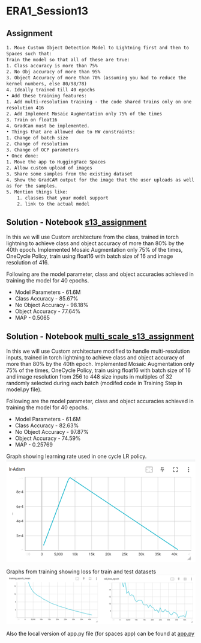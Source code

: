 # ERA1_Session13
## Assignment
    1. Move Custom Object Detection Model to Lightning first and then to Spaces such that: 
    Train the model so that all of these are true:
    1. Class accuracy is more than 75% 
    2. No Obj accuracy of more than 95% 
    3. Object Accuracy of more than 70% (assuming you had to reduce the kernel numbers, else 80/98/78) 
    4. Ideally trained till 40 epochs 
    • Add these training features: 
    1. Add multi-resolution training - the code shared trains only on one resolution 416 
    2. Add Implement Mosaic Augmentation only 75% of the times 
    3. Train on float16 
    4. GradCam must be implemented. 
    • Things that are allowed due to HW constraints: 
    1. Change of batch size 
    2. Change of resolution 
    3. Change of OCP parameters 
    • Once done: 
    1. Move the app to HuggingFace Spaces 
    2. Allow custom upload of images 
    3. Share some samples from the existing dataset 
    4. Show the GradCAM output for the image that the user uploads as well as for the samples. 
    5. Mention things like: 
        1. classes that your model support 
        2. link to the actual model 
## Solution - Notebook [s13_assignment](https://github.com/sdev2030/ERA1_Session13/blob/main/s13_assignment.ipynb)
In this we will use Custom architecture from the class, trained in torch lightning to achieve class and object accuracy of more than 80% by the 40th epoch. Implemented Mosaic Augmentation only 75% of the times, OneCycle Policy, train using float16 with batch size of 16 and image resolution of 416.

Following are the model parameter, class and object accuracies achieved in training the model for 40 epochs.
- Model Parameters - 61.6M
- Class Accuracy - 85.67%
- No Object Accuracy - 98.18%
- Object Accuracy - 77.64%
- MAP - 0.5065

## Solution - Notebook [multi_scale_s13_assignment](https://github.com/sdev2030/ERA1_Session13/blob/main/multi_scale_s13_assignment.ipynb)
In this we will use Custom architecture modified to handle multi-resolution inputs, trained in torch lightning to achieve class and object accuracy of more than 80% by the 40th epoch. Implemented Mosaic Augmentation only 75% of the times, OneCycle Policy, train using float16 with batch size of 16 and image resolution from 256 to 448 size inputs in multiples of 32 randomly selected during each batch (modifed code in Training Step in model.py file). 

Following are the model parameter, class and object accuracies achieved in training the model for 40 epochs.
- Model Parameters - 61.6M
- Class Accuracy - 82.63%
- No Object Accuracy - 97.87%
- Object Accuracy - 74.59%
- MAP - 0.25769

Graph showing learning rate used in one cycle LR policy.
![LR finder Graph](https://github.com/sdev2030/ERA1_Session13/blob/main/images/onecycle_lr.png)

Graphs from training showing loss for train and test datasets
![Training Graphs](https://github.com/sdev2030/ERA1_Session13/blob/main/images/training_graphs.png)

Also the local version of app.py file (for spaces app) can be found at [app.py](https://github.com/sdev2030/ERA1_Session13/blob/main/app_with_gradCAM.py.ipynb)
